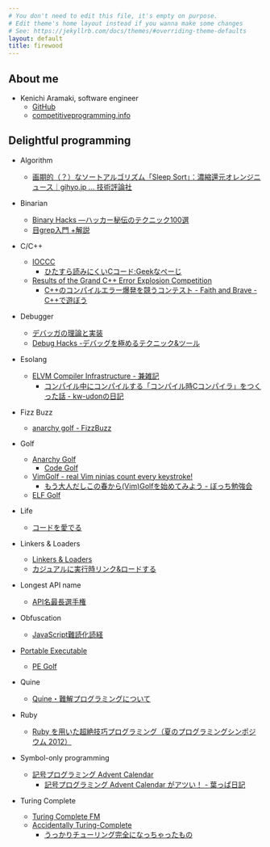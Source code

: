 ```yaml
---
# You don't need to edit this file, it's empty on purpose.
# Edit theme's home layout instead if you wanna make some changes
# See: https://jekyllrb.com/docs/themes/#overriding-theme-defaults
layout: default
title: firewood
---
```


## About me

- Kenichi Aramaki, software engineer
  - [GitHub](https://github.com/firewood/)
  - [competitiveprogramming.info](https://competitiveprogramming.info/)

## Delightful programming

- Algorithm
  - [画期的（？）なソートアルゴリズム「Sleep Sort」：濃縮還元オレンジニュース｜gihyo.jp … 技術評論社](http://gihyo.jp/dev/clip/01/orangenews/vol63/0006)

- Binarian
  - [Binary Hacks ―ハッカー秘伝のテクニック100選](https://www.amazon.co.jp/dp/4873112885)
  - [目grep入門 +解説](https://www.slideshare.net/murachue/grep-8132856)

- C/C++
  - [IOCCC](http://www0.us.ioccc.org/)
    - [ひたすら読みにくいCコード:Geekなぺーじ](http://www.geekpage.jp/blog/?id=2007/1/12)
  - [Results of the Grand C++ Error Explosion Competition](https://tgceec.tumblr.com/post/74534916370/results-of-the-grand-c-error-explosion)
    - [C++のコンパイルエラー爆発を競うコンテスト - Faith and Brave - C++で遊ぼう](http://faithandbrave.hateblo.jp/entry/2014/03/25/150659)

- Debugger
  - [デバッガの理論と実装](https://www.amazon.co.jp/dp/4756117457)
  - [Debug Hacks -デバッグを極めるテクニック&ツール](https://www.amazon.co.jp/dp/4873114047)

- Esolang
  - [ELVM Compiler Infrastructure - 兼雑記](http://shinh.hatenablog.com/entry/2016/10/18/095437)
    - [コンパイル中にコンパイルする「コンパイル時Cコンパイラ」をつくった話 - kw-udonの日記](http://kw-udon.hatenablog.com/entry/2016/12/03/201722)

- Fizz Buzz
  - [anarchy golf - FizzBuzz](http://golf.shinh.org/p.rb?FizzBuzz)

- Golf
  - [Anarchy Golf](http://golf.shinh.org/)
    - [Code Golf](http://shinh.skr.jp/dat_dir/golf_prosym.pdf)
  - [VimGolf - real Vim ninjas count every keystroke!](http://www.vimgolf.com/)
    - [もう大人だしこの春から(Vim)Golfを始めてみよう - ぼっち勉強会](http://kannokanno.hatenablog.com/entry/20130331/1364697842)
  - [ELF Golf](http://shinh.skr.jp/binary/fsij061115/)

- Life
  - [コードを愛でる](http://shinh.skr.jp/slide/mederu/000.html)

- Linkers & Loaders
  - [Linkers & Loaders](https://www.amazon.co.jp/dp/4274064379)
  - [カジュアルに実行時リンク&ロードする](http://shinh.skr.jp/slide/dynload/000.html)

- Longest API name
  - [API名最長選手権](https://qiita.com/yohhoy/items/b61d175e161ce3493096)

- Obfuscation
  - [JavaScript難読化読経](https://www.slideshare.net/hasegawayosuke/javascript-51570525)

- [Portable Executable](https://ja.wikipedia.org/wiki/Portable_Executable)
  - [PE Golf](http://shinh.hatenablog.com/entries/2006/12/02)

- Quine
  - [Quine・難解プログラミングについて](https://www.slideshare.net/mametter/quine-10290517)

- Ruby
  - [Ruby を用いた超絶技巧プログラミング（夏のプログラミングシンポジウム 2012）](https://www.slideshare.net/mametter/ruby-2012)

- Symbol-only programming
  - [記号プログラミング Advent Calendar](http://perl-users.jp/articles/advent-calendar/2010/sym/)
    - [記号プログラミング Advent Calendar がアツい！ - 葉っぱ日記](http://d.hatena.ne.jp/hasegawayosuke/20101209/p1)

- Turing Complete
  - [Turing Complete FM](https://turingcomplete.fm/)
  - [Accidentally Turing-Complete](http://beza1e1.tuxen.de/articles/accidentally_turing_complete.html)
    - [うっかりチューリング完全になっちゃったもの](https://cpplover.blogspot.com/2013/10/blog-post_20.html)
